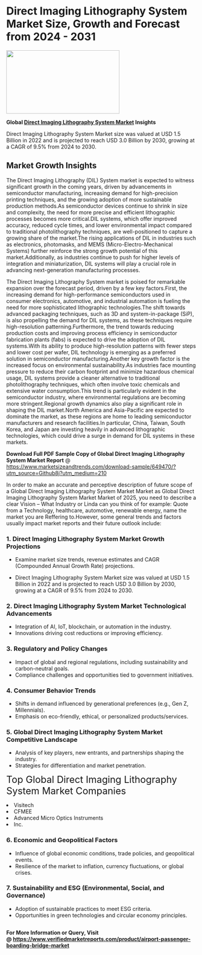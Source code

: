 <H1>Direct Imaging Lithography System Market Size, Growth and Forecast from 2024 - 2031</H1><img class="aligncenter size-medium wp-image-584254" src="https://thirdeyenews.in/wp-content/uploads/2024/09/Global-Market-Research-300x168.jpeg" alt="" width="300" height="168" /><p><strong>Global&nbsp;<a href="https://www.marketsizeandtrends.com/download-sample/649470/?utm_source=Github8j?utm_medium=210">Direct Imaging Lithography System Market</a> Insights</strong></p><p>Direct Imaging Lithography System Market size was valued at USD 1.5 Billion in 2022 and is projected to reach USD 3.0 Billion by 2030, growing at a CAGR of 9.5% from 2024 to 2030.</p><p><h2>Market Growth Insights</h2> <p>The Direct Imaging Lithography (DIL) System market is expected to witness significant growth in the coming years, driven by advancements in semiconductor manufacturing, increasing demand for high-precision printing techniques, and the growing adoption of more sustainable production methods.As semiconductor devices continue to shrink in size and complexity, the need for more precise and efficient lithographic processes becomes more critical.DIL systems, which offer improved accuracy, reduced cycle times, and lower environmental impact compared to traditional photolithography techniques, are well-positioned to capture a growing share of the market.The rising applications of DIL in industries such as electronics, photomasks, and MEMS (Micro-Electro-Mechanical Systems) further reinforce the strong growth potential of this market.Additionally, as industries continue to push for higher levels of integration and miniaturization, DIL systems will play a crucial role in advancing next-generation manufacturing processes.</p> <p>The Direct Imaging Lithography System market is poised for remarkable expansion over the forecast period, driven by a few key factors.First, the increasing demand for high-performance semiconductors used in consumer electronics, automotive, and industrial automation is fueling the need for more sophisticated lithographic technologies.The shift towards advanced packaging techniques, such as 3D and system-in-package (SiP), is also propelling the demand for DIL systems, as these techniques require high-resolution patterning.Furthermore, the trend towards reducing production costs and improving process efficiency in semiconductor fabrication plants (fabs) is expected to drive the adoption of DIL systems.With its ability to produce high-resolution patterns with fewer steps and lower cost per wafer, DIL technology is emerging as a preferred solution in semiconductor manufacturing.Another key growth factor is the increased focus on environmental sustainability.As industries face mounting pressure to reduce their carbon footprint and minimize hazardous chemical usage, DIL systems provide a cleaner alternative to traditional photolithography techniques, which often involve toxic chemicals and extensive water consumption.This trend is particularly evident in the semiconductor industry, where environmental regulations are becoming more stringent.Regional growth dynamics also play a significant role in shaping the DIL market.North America and Asia-Pacific are expected to dominate the market, as these regions are home to leading semiconductor manufacturers and research facilities.In particular, China, Taiwan, South Korea, and Japan are investing heavily in advanced lithographic technologies, which could drive a surge in demand for DIL systems in these markets.</p> <p><span class=""><strong>Download Full PDF Sample Copy of Global Direct Imaging Lithography System Market Report</strong> @ <a href="https://www.marketsizeandtrends.com/download-sample/649470/?utm_source=Github8j?utm_medium=210" target="_blank">https://www.marketsizeandtrends.com/download-sample/649470/?utm_source=Github8j?utm_medium=210</a></span></p><p>In order to make an accurate and perceptive description of future scope of a Global&nbsp;Direct Imaging Lithography System Market Market as Global&nbsp;Direct Imaging Lithography System Market Market of 2025, you need to describe a clear Vision &ndash; What Industry or Linda can you think of for example: Quote from a Technology, healthcare, automotive, renewable energy, name the market you are Reffering to.However, some general trends and factors usually impact market reports and their future outlook include:</p><h3>1.&nbsp;<strong>Direct Imaging Lithography System Market Growth Projections</strong></h3><ul><li>Examine market size trends, revenue estimates and CAGR (Compounded Annual Growth Rate) projections.</li><li><p>Direct Imaging Lithography System Market size was valued at USD 1.5 Billion in 2022 and is projected to reach USD 3.0 Billion by 2030, growing at a CAGR of 9.5% from 2024 to 2030.</p></li></ul><h3>2.&nbsp;<strong>Direct Imaging Lithography System Market Technological Advancements</strong></h3><ul><li>Integration of AI, IoT, blockchain, or automation in the industry.</li><li>Innovations driving cost reductions or improving efficiency.</li></ul><h3>3.&nbsp;<strong>Regulatory and Policy Changes</strong></h3><ul><li>Impact of global and regional regulations, including sustainability and carbon-neutral goals.</li><li>Compliance challenges and opportunities tied to government initiatives.</li></ul><h3>4.&nbsp;<strong>Consumer Behavior Trends</strong></h3><ul><li>Shifts in demand influenced by generational preferences (e.g., Gen Z, Millennials).</li><li>Emphasis on eco-friendly, ethical, or personalized products/services.</li></ul><h3>5.&nbsp;<strong>Global Direct Imaging Lithography System Market Competitive Landscape</strong></h3><ul><li>Analysis of key players, new entrants, and partnerships shaping the industry.</li><li>Strategies for differentiation and market penetration.</li></ul><p data-pm-slice="1 1 []"><span style="color: inherit; font-family: inherit; font-size: 25px;">Top Global Direct Imaging Lithography System Market Companies</span></p><div class="" data-test-id=""><p><li>Visitech</li><li> CFMEE</li><li> Advanced Micro Optics Instruments</li><li> Inc.</li></p></div><h3>6.&nbsp;<strong>Economic and Geopolitical Factors</strong></h3><ul><li>Influence of global economic conditions, trade policies, and geopolitical events.</li><li>Resilience of the market to inflation, currency fluctuations, or global crises.</li></ul><h3>7.&nbsp;<strong>Sustainability and ESG (Environmental, Social, and Governance)</strong></h3><ul><li>Adoption of sustainable practices to meet ESG criteria.</li><li>Opportunities in green technologies and circular economy principles.</li></ul><h2><strong style="font-size: 14px;">For More Information or Query, Visit @&nbsp;</strong><a style="background-color: #ffffff; font-size: 14px;" href="https://www.marketsizeandtrends.com/report/direct-imaging-lithography-system-market/" target="_blank">https://www.verifiedmarketreports.com/product/airport-passenger-boarding-bridge-market</a></h2>